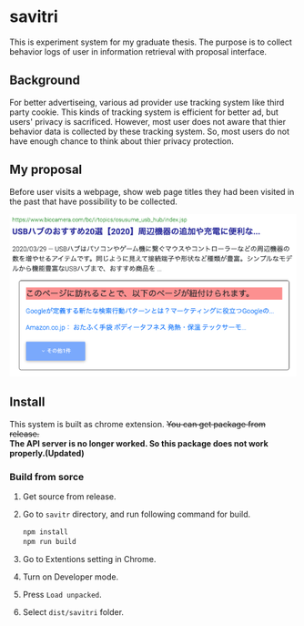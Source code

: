 # savitri

This is experiment system for my graduate thesis.
The purpose is to collect behavior logs of user in information retrieval with proposal interface.

## Background

For better advertiseing, various ad provider use tracking system like third party cookie.
This kinds of tracking system is efficient for better ad, but users' privacy is sacrificed.
However, most user does not aware that thier behavior data is collected by these tracking system.
So, most users do not have enough chance to think about thier privacy protection.

## My proposal

Before user visits a webpage, show web page titles they had been visited in the past that have possibility to be collected.

![proposal overview](./public/img/samples/sample_result_linked.png)
<!-- ![proposal overview](https://github.com/ushmz/savitr/blob/main/public/img/samples/sample_result_linked.png) -->

## Install

This system is built as chrome extension.
~~You can get package from release.~~  
**The API server is no longer worked. So this package does not work properly.(Updated)**

### Build from sorce

1. Get source from release.
2. Go to `savitr` directory, and run following command for build.

    ```sh
    npm install
    npm run build
    ```

3. Go to Extentions setting in Chrome.
4. Turn on Developer mode.
5. Press `Load unpacked`.
6. Select `dist/savitri` folder.
